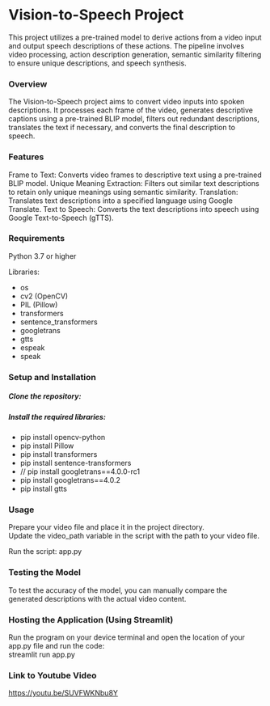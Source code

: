 # Vision-to-Speech Project
This project utilizes a pre-trained model to derive actions from a video input and output speech descriptions of these actions. The pipeline involves video processing, action description generation, semantic similarity filtering to ensure unique descriptions, and speech synthesis.


### Overview
The Vision-to-Speech project aims to convert video inputs into spoken descriptions. It processes each frame of the video, generates descriptive captions using a pre-trained BLIP model, filters out redundant descriptions, translates the text if necessary, and converts the final description to speech.

### Features
Frame to Text: Converts video frames to descriptive text using a pre-trained BLIP model.
Unique Meaning Extraction: Filters out similar text descriptions to retain only unique meanings using semantic similarity.
Translation: Translates text descriptions into a specified language using Google Translate.
Text to Speech: Converts the text descriptions into speech using Google Text-to-Speech (gTTS).

### Requirements
Python 3.7 or higher

Libraries:

- os
- cv2 (OpenCV)
- PIL (Pillow)
- transformers
- sentence_transformers
- googletrans
- gtts
- espeak
- speak

### Setup and Installation

##### Clone the repository:
##### Install the required libraries:
- pip install opencv-python
- pip install Pillow
- pip install transformers
- pip install sentence-transformers
- // pip install googletrans==4.0.0-rc1
- pip install googletrans==4.0.2
- pip install gtts

### Usage
Prepare your video file and place it in the project directory.    
Update the video_path variable in the script with the path to your video file.

Run the script:
app.py

### Testing the Model
To test the accuracy of the model, you can manually compare the generated descriptions with the actual video content. 


### Hosting the Application (Using Streamlit)
Run the program on your device terminal and open the location of your app.py file and run the code:    
streamlit run app.py

### Link to Youtube Video
https://youtu.be/SUVFWKNbu8Y
